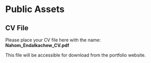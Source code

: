 # Public Assets

## CV File

Please place your CV file here with the name:
**Nahom_Endalkachew_CV.pdf**

This file will be accessible for download from the portfolio website.
